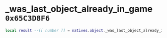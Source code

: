 # _was_last_object_already_in_game `0x65C3D8F6`

```lua
local result --[[ number ]] = natives.object._was_last_object_already_in_game()
```